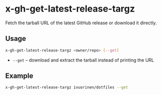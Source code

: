 # x-gh-get-latest-release-targz

Fetch the tarball URL of the latest GitHub release or download it directly.

## Usage

```bash
x-gh-get-latest-release-targz <owner/repo> [--get]
```

- `--get` – download and extract the tarball instead of printing the URL

## Example

```bash
x-gh-get-latest-release-targz ivuorinen/dotfiles --get
```

<!-- vim: set ft=markdown spell spelllang=en_us cc=80 : -->
